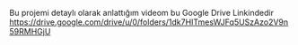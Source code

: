 Bu projemi detaylı olarak anlattığım videom bu Google Drive Linkindedir
https://drive.google.com/drive/u/0/folders/1dk7HITmesWJFq5USzAzo2V9n59RMHGjU
